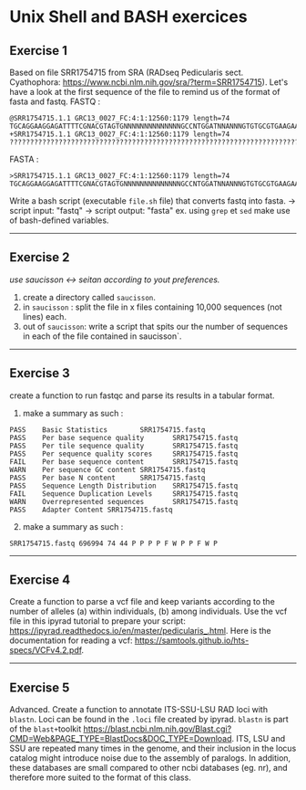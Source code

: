# Unix Shell and BASH exercices

## Exercise 1

Based on file SRR1754715 from SRA (RADseq Pedicularis sect. Cyathophora: https://www.ncbi.nlm.nih.gov/sra/?term=SRR1754715). 
Let's have a look at the first sequence of the file to remind us of the format of fasta and fastq. 
FASTQ :
```
@SRR1754715.1.1 GRC13_0027_FC:4:1:12560:1179 length=74
TGCAGGAAGGAGATTTTCGNACGTAGTGNNNNNNNNNNNNNNGCCNTGGATNNANNNGTGTGCGTGAAGAANAN
+SRR1754715.1.1 GRC13_0027_FC:4:1:12560:1179 length=74
??????????????????????????????????????????????????????????????????????????
```
FASTA :
```
>SRR1754715.1.1 GRC13_0027_FC:4:1:12560:1179 length=74
TGCAGGAAGGAGATTTTCGNACGTAGTGNNNNNNNNNNNNNNGCCNTGGATNNANNNGTGTGCGTGAAGAANAN
```

Write a bash script (executable `file.sh` file) that converts fastq into fasta. 
-> script input: "fastq"
-> script output: "fasta"
ex. using `grep` et `sed`
make use of bash-defined variables. 

------------------------------------------------------------------------

## Exercise 2

*use saucisson <-> seitan according to yout preferences.*

1. create a directory called `saucisson`. 
2. in `saucisson` : split the file in x files containing 10,000 sequences (not lines) each. 
3. out of `saucisson`: write a script that spits our the number of sequences in each of the file contained in saucisson`. 

------------------------------------------------------------------------

## Exercise 3

create a function to run fastqc and parse its results in a tabular format. 

1. make a summary as such : 

```
PASS    Basic Statistics        SRR1754715.fastq
PASS    Per base sequence quality       SRR1754715.fastq
PASS    Per tile sequence quality       SRR1754715.fastq
PASS    Per sequence quality scores     SRR1754715.fastq
FAIL    Per base sequence content       SRR1754715.fastq
WARN    Per sequence GC content SRR1754715.fastq
PASS    Per base N content      SRR1754715.fastq
PASS    Sequence Length Distribution    SRR1754715.fastq
FAIL    Sequence Duplication Levels     SRR1754715.fastq
WARN    Overrepresented sequences       SRR1754715.fastq
PASS    Adapter Content SRR1754715.fastq
```

2. make a summary as such : 

```
SRR1754715.fastq 696994 74 44 P P P P F W P P F W P
```

------------------------------------------------------------------------

## Exercise 4

Create a function to parse a vcf file and keep variants according to the number of alleles (a) within individuals, (b) among individuals. Use the vcf file in this ipyrad tutorial to prepare your script: https://ipyrad.readthedocs.io/en/master/pedicularis_.html. Here is the documentation for reading a vcf: https://samtools.github.io/hts-specs/VCFv4.2.pdf.

------------------------------------------------------------------------

## Exercise 5

Advanced. Create a function to annotate ITS-SSU-LSU RAD loci with `blastn`. Loci can be found in the `.loci` file created by ipyrad. `blastn` is part of the `blast+`toolkit https://blast.ncbi.nlm.nih.gov/Blast.cgi?CMD=Web&PAGE_TYPE=BlastDocs&DOC_TYPE=Download. ITS, LSU and SSU are repeated many times in the genome, and their inclusion in the locus catalog might introduce noise due to the assembly of paralogs. In addition, these databases are small compared to other ncbi databases (eg. nr), and therefore more suited to the format of this class.  
